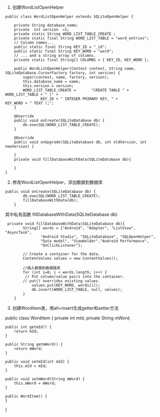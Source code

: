 1. 创建WordListOpenHelper
```
public class WordListOpenHelper extends SQLiteOpenHelper {

    private String database_name;
    private  int version  =1;
    private static String WORD_LIST_TABLE_CREATE ;
    private static final String WORD_LIST_TABLE = "word_entries";
    // Column names...
    public static final String KEY_ID = "_id";
    public static final String KEY_WORD = "word";
    // ... and a string array of columns.
    private static final String[] COLUMNS = { KEY_ID, KEY_WORD };

    public WordListOpenHelper(Context context, String name, SQLiteDatabase.CursorFactory factory, int version) {
        super(context, name, factory, version);
        this.database_name = name;
        this.version = version;
        WORD_LIST_TABLE_CREATE =       "CREATE TABLE " + WORD_LIST_TABLE + " (" +
                KEY_ID + " INTEGER PRIMARY KEY, " +            KEY_WORD + " TEXT );";
    }

    @Override
    public void onCreate(SQLiteDatabase db) {
        db.execSQL(WORD_LIST_TABLE_CREATE);
    }

    @Override
    public void onUpgrade(SQLiteDatabase db, int oldVersion, int newVersion) {

    }
    private void fillDatabaseWithData(SQLiteDatabase db){
        
    }
}

```
2. 修改WordListOpenHelper，添加数据到数据库
```
public void onCreate(SQLiteDatabase db) {
        db.execSQL(WORD_LIST_TABLE_CREATE);
        fillDatabaseWithData(db);
    }
```
其中私有函数 fillDatabaseWithData(SQLiteDatabase db)
```
 private void fillDatabaseWithData(SQLiteDatabase db){
        String[] words = {"Android", "Adapter", "ListView", "AsyncTask",
                "Android Studio", "SQLiteDatabase", "SQLOpenHelper",
                "Data model", "ViewHolder","Android Performance",
                "OnClickListener"};

        // Create a container for the data.
        ContentValues values = new ContentValues();

        //插入数据到数据路库
        for (int i=0; i < words.length; i++) {
         // Put column/value pairs into the container.
        // put() overrides existing values.
            values.put(KEY_WORD, words[i]);
            db.insert(WORD_LIST_TABLE, null, values);
        }
    }
```

3. 创建WordItem类，用alt+insert生成getter和setter方法

public class WordItem {
    private int mId;
    private String mWord;

    public int getmId() {
        return mId;
    }

    public String getmWord() {
        return mWord;
    }

    public void setmId(int mId) {
        this.mId = mId;
    }

    public void setmWord(String mWord) {
        this.mWord = mWord;
    }

    public WordItem() {
    }
}

